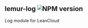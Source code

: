 ## lemur-log ![NPM version](https://img.shields.io/npm/v/lemur-log.svg?style=flat)

Log module for LeanCloud
